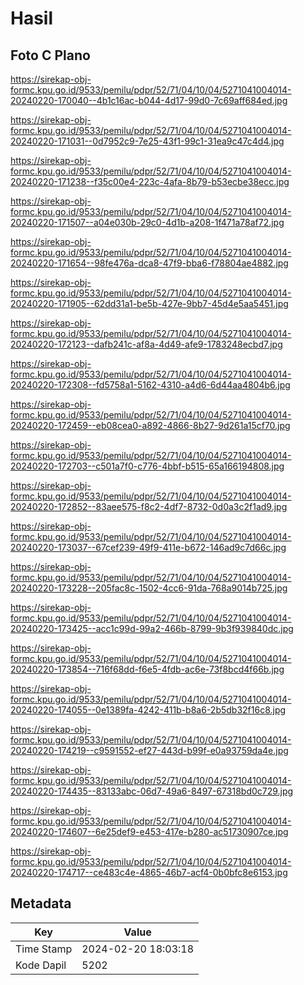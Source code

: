 # Hasil

## Foto C Plano

https://sirekap-obj-formc.kpu.go.id/9533/pemilu/pdpr/52/71/04/10/04/5271041004014-20240220-170040--4b1c16ac-b044-4d17-99d0-7c69aff684ed.jpg

https://sirekap-obj-formc.kpu.go.id/9533/pemilu/pdpr/52/71/04/10/04/5271041004014-20240220-171031--0d7952c9-7e25-43f1-99c1-31ea9c47c4d4.jpg

https://sirekap-obj-formc.kpu.go.id/9533/pemilu/pdpr/52/71/04/10/04/5271041004014-20240220-171238--f35c00e4-223c-4afa-8b79-b53ecbe38ecc.jpg

https://sirekap-obj-formc.kpu.go.id/9533/pemilu/pdpr/52/71/04/10/04/5271041004014-20240220-171507--a04e030b-29c0-4d1b-a208-1f471a78af72.jpg

https://sirekap-obj-formc.kpu.go.id/9533/pemilu/pdpr/52/71/04/10/04/5271041004014-20240220-171654--98fe476a-dca8-47f9-bba6-f78804ae4882.jpg

https://sirekap-obj-formc.kpu.go.id/9533/pemilu/pdpr/52/71/04/10/04/5271041004014-20240220-171905--62dd31a1-be5b-427e-9bb7-45d4e5aa5451.jpg

https://sirekap-obj-formc.kpu.go.id/9533/pemilu/pdpr/52/71/04/10/04/5271041004014-20240220-172123--dafb241c-af8a-4d49-afe9-1783248ecbd7.jpg

https://sirekap-obj-formc.kpu.go.id/9533/pemilu/pdpr/52/71/04/10/04/5271041004014-20240220-172308--fd5758a1-5162-4310-a4d6-6d44aa4804b6.jpg

https://sirekap-obj-formc.kpu.go.id/9533/pemilu/pdpr/52/71/04/10/04/5271041004014-20240220-172459--eb08cea0-a892-4866-8b27-9d261a15cf70.jpg

https://sirekap-obj-formc.kpu.go.id/9533/pemilu/pdpr/52/71/04/10/04/5271041004014-20240220-172703--c501a7f0-c776-4bbf-b515-65a166194808.jpg

https://sirekap-obj-formc.kpu.go.id/9533/pemilu/pdpr/52/71/04/10/04/5271041004014-20240220-172852--83aee575-f8c2-4df7-8732-0d0a3c2f1ad9.jpg

https://sirekap-obj-formc.kpu.go.id/9533/pemilu/pdpr/52/71/04/10/04/5271041004014-20240220-173037--67cef239-49f9-411e-b672-146ad9c7d66c.jpg

https://sirekap-obj-formc.kpu.go.id/9533/pemilu/pdpr/52/71/04/10/04/5271041004014-20240220-173228--205fac8c-1502-4cc6-91da-768a9014b725.jpg

https://sirekap-obj-formc.kpu.go.id/9533/pemilu/pdpr/52/71/04/10/04/5271041004014-20240220-173425--acc1c99d-99a2-466b-8799-9b3f939840dc.jpg

https://sirekap-obj-formc.kpu.go.id/9533/pemilu/pdpr/52/71/04/10/04/5271041004014-20240220-173854--716f68dd-f6e5-4fdb-ac6e-73f8bcd4f66b.jpg

https://sirekap-obj-formc.kpu.go.id/9533/pemilu/pdpr/52/71/04/10/04/5271041004014-20240220-174055--0e1389fa-4242-411b-b8a6-2b5db32f16c8.jpg

https://sirekap-obj-formc.kpu.go.id/9533/pemilu/pdpr/52/71/04/10/04/5271041004014-20240220-174219--c9591552-ef27-443d-b99f-e0a93759da4e.jpg

https://sirekap-obj-formc.kpu.go.id/9533/pemilu/pdpr/52/71/04/10/04/5271041004014-20240220-174435--83133abc-06d7-49a6-8497-67318bd0c729.jpg

https://sirekap-obj-formc.kpu.go.id/9533/pemilu/pdpr/52/71/04/10/04/5271041004014-20240220-174607--6e25def9-e453-417e-b280-ac51730907ce.jpg

https://sirekap-obj-formc.kpu.go.id/9533/pemilu/pdpr/52/71/04/10/04/5271041004014-20240220-174717--ce483c4e-4865-46b7-acf4-0b0bfc8e6153.jpg


## Metadata

| Key        | Value               |
| ---------- | ------------------- |
| Time Stamp | 2024-02-20 18:03:18 |
| Kode Dapil | 5202                |



